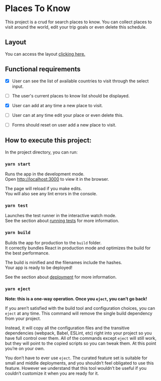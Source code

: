# Places To Know

This project is a crud for search places to know. You can collect places to visit around the world,
edit your trip goals or even delete this schedule.

## Layout

You can access the layout  [clicking here.](https://www.figma.com/file/IC0xt3K3X21rLEfLRQ3mpl/Lugares-que-quero-conhecer?node-id=16%3A456)

## Functional requirements 

- [x] User can see the list of available countries to visit through the select input.
- [ ] The user's current places to know list should be displayed.
- [x] User can add at any time a new place to visit.
- [ ] User can at any time edit your place or even delete this.
- [ ] Forms should reset on user add a new place to visit.


## How to execute this project:

In the project directory, you can run:

### `yarn start`

Runs the app in the development mode.\
Open [http://localhost:3000](http://localhost:3000) to view it in the browser.

The page will reload if you make edits.\
You will also see any lint errors in the console.

### `yarn test`

Launches the test runner in the interactive watch mode.\
See the section about [running tests](https://facebook.github.io/create-react-app/docs/running-tests) for more information.

### `yarn build`

Builds the app for production to the `build` folder.\
It correctly bundles React in production mode and optimizes the build for the best performance.

The build is minified and the filenames include the hashes.\
Your app is ready to be deployed!

See the section about [deployment](https://facebook.github.io/create-react-app/docs/deployment) for more information.

### `yarn eject`

**Note: this is a one-way operation. Once you `eject`, you can’t go back!**

If you aren’t satisfied with the build tool and configuration choices, you can `eject` at any time. This command will remove the single build dependency from your project.

Instead, it will copy all the configuration files and the transitive dependencies (webpack, Babel, ESLint, etc) right into your project so you have full control over them. All of the commands except `eject` will still work, but they will point to the copied scripts so you can tweak them. At this point you’re on your own.

You don’t have to ever use `eject`. The curated feature set is suitable for small and middle deployments, and you shouldn’t feel obligated to use this feature. However we understand that this tool wouldn’t be useful if you couldn’t customize it when you are ready for it.
